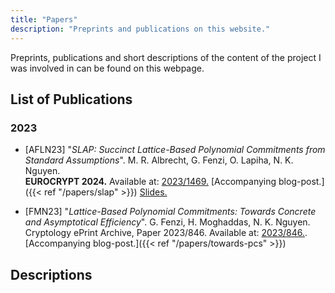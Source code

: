 ```yaml
---
title: "Papers"
description: "Preprints and publications on this website."
---
```


Preprints, publications and short descriptions of the content of the project I was involved in can be found on this webpage.

## List of Publications
### 2023
- [AFLN23] "_SLAP: Succinct Lattice-Based Polynomial Commitments from Standard Assumptions_". 
    M. R. Albrecht, G. Fenzi, O. Lapiha, N. K. Nguyen. \
    **EUROCRYPT 2024.** Available at: [2023/1469.](https://ia.cr/2023/1469) [Accompanying blog-post.]({{< ref "/papers/slap" >}}) [Slides.](/presentations/slap.pdf)

- [FMN23] "_Lattice-Based Polynomial Commitments: Towards Concrete and Asymptotical Efficiency_". 
    G. Fenzi, H. Moghaddas, N. K. Nguyen. \
    Cryptology ePrint Archive, Paper 2023/846. Available at: [2023/846.](https://ia.cr/2023/846). [Accompanying blog-post.]({{< ref "/papers/towards-pcs" >}})
 
## Descriptions
